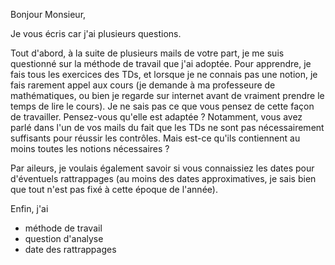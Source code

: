 

Bonjour Monsieur,

Je vous écris car j'ai plusieurs questions.

Tout d'abord, à la suite de plusieurs mails de votre part, je me suis questionné sur la méthode de travail que j'ai adoptée. Pour apprendre, je fais tous les exercices des TDs, et lorsque je ne connais pas une notion, je fais rarement appel aux cours (je demande à ma professeure de mathématiques, ou bien je regarde sur internet avant de vraiment prendre le temps de lire le cours). Je ne sais pas ce que vous pensez de cette façon de travailler. Pensez-vous qu'elle est adaptée ? Notamment, vous avez parlé dans l'un de vos mails du fait que les TDs ne sont pas nécessairement suffisants pour réussir les contrôles. Mais est-ce qu'ils contiennent au moins toutes les notions nécessaires ?

Par aileurs, je voulais également savoir si vous connaissiez les dates pour d'éventuels rattrappages (au moins des dates approximatives, je sais bien que tout n'est pas fixé à cette époque de l'année).

Enfin, j'ai

 - méthode de travail
 - question d'analyse
 - date des rattrappages